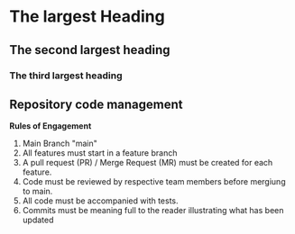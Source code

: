 # The largest Heading

## The second largest heading

### The third largest heading

## Repository code management

**Rules of Engagement**

1. Main Branch "main"
2. All features must start in a feature branch
3. A pull request (PR) / Merge Request (MR) must be created for each feature.
4. Code must be reviewed by respective team members before mergiung to main.
5. All code must be accompanied with tests.
6. Commits must be meaning full to the reader illustrating what has been updated

[^1]: For the greater good of the team.
